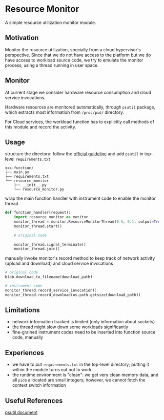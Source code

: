 # Resource Monitor

A simple resource utilization monitor module.

## Motivation

Monitor the resource utilization, specially from a cloud hypervisor's perspective. Since that we do not have access to the platform but we do have access to workload source code, we try to emulate the monitor process, using a thread running in user space.

## Monitor

At current stage we consider hardware resource consumption and cloud service invocations.

Hardware resources are monitored automatically, through `psutil` package, which extracts most information from `/proc/pid/` directory.

For Cloud services, the workload function has to explicitly call methods of this module and record the activity.

## Usage

structure the directory: follow the [official guideline](https://cloud.google.com/functions/docs/writing/specifying-dependencies-python) and add `psutil` in top-level `requirements.txt`

```
xxx-function/
├── main.py
├── requirements.txt
└── resource_monitor
    ├── __init__.py
    └── resource_monitor.py
```

wrap the main function handler with instrument code to enable the monitor thread

```python
def function_handler(request):
    import resource_monitor as monitor
    monitor_thread = monitor.ResourceMonitorThread(0.5, 0.1, output=True)
    monitor_thread.start()
    
    # original code
    
    monitor_thread.signal_terminate()
    monitor_thread.join()
```

manually invoke monitor's record method to keep track of network activity (upload and download) and cloud service invocations

```python
# original code
blob.download_to_filename(download_path)

# instrument code
monitor_thread.record_service_invocation()
monitor_thread.record_download(os.path.getsize(download_path))
```



## Limitations

* network information tracked is limited (only information about sockets)
* the thread might slow down some workloads significantly
* fine-grained instrument codes need to be inserted into function source code, manually

## Experiences

* we have to put `requirements.txt` in the top-level directory; putting it within the module turns out not to work
* the runtime environment is "clean": we get very clean memory data, and all `pid`s allocated are small integers; however, we cannot fetch the context switch information

## Useful References

[psutil document](https://psutil.readthedocs.io/en/latest/)